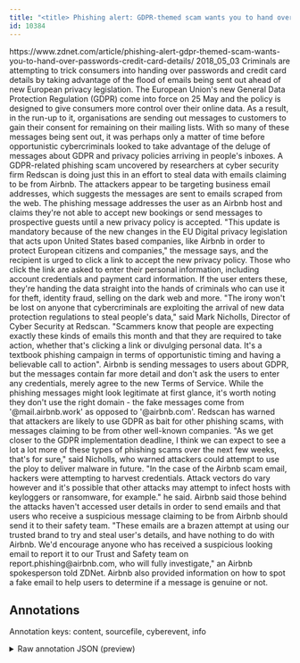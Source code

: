 ```yaml
---
title: "<title> Phishing alert: GDPR-themed scam wants you to hand over passwords, credit card details  </title>"
id: 10384
---
```


<title> Phishing alert: GDPR-themed scam wants you to hand over passwords, credit card details  </title>
<source> https://www.zdnet.com/article/phishing-alert-gdpr-themed-scam-wants-you-to-hand-over-passwords-credit-card-details/ </source>
<date> 2018_05_03 </date>
<text>
Criminals are attempting to trick consumers into handing over passwords and credit card details by taking advantage of the flood of emails being sent out ahead of new European privacy legislation.
The European Union's new General Data Protection Regulation (GDPR) come into force on 25 May and the policy is designed to give consumers more control over their online data. As a result, in the run-up to it, organisations are sending out messages to customers to gain their consent for remaining on their mailing lists.
With so many of these messages being sent out, it was perhaps only a matter of time before opportunistic cybercriminals looked to take advantage of the deluge of messages about GDPR and privacy policies arriving in people's inboxes.
A GDPR-related phishing scam uncovered by researchers at cyber security firm Redscan is doing just this in an effort to steal data with emails claiming to be from Airbnb. The attackers appear to be targeting business email addresses, which suggests the messages are sent to emails scraped from the web.
The phishing message addresses the user as an Airbnb host and claims they're not able to accept new bookings or send messages to prospective guests until a new privacy policy is accepted. 
"This update is mandatory because of the new changes in the EU Digital privacy legislation that acts upon United States based companies, like Airbnb in order to protect European citizens and companies," the message says, and the recipient is urged to click a link to accept the new privacy policy.
 Those who click the link are asked to enter their personal information, including account credentials and payment card information. If the user enters these, they're handing the data straight into the hands of criminals who can use it for theft, identity fraud, selling on the dark web and more.
"The irony won't be lost on anyone that cybercriminals are exploiting the arrival of new data protection regulations to steal people's data," said Mark Nicholls, Director of Cyber Security at Redscan.
"Scammers know that people are expecting exactly these kinds of emails this month and that they are required to take action, whether that's clicking a link or divulging personal data. It's a textbook phishing campaign in terms of opportunistic timing and having a believable call to action".
Airbnb is sending messages to users about GDPR, but the messages contain far more detail and don't ask the users to enter any credentials, merely agree to the new Terms of Service.
While the phishing messages might look legitimate at first glance, it's worth noting they don't use the right domain - the fake messages come from '@mail.airbnb.work' as opposed to '@airbnb.com'.
Redscan has warned that attackers are likely to use GDPR as bait for other phishing scams, with messages claiming to be from other well-known companies.
"As we get closer to the GDPR implementation deadline, I think we can expect to see a lot a lot more of these types of phishing scams over the next few weeks, that's for sure," said Nicholls, who warned attackers could attempt to use the ploy to deliver malware in future.
"In the case of the Airbnb scam email, hackers were attempting to harvest credentials. Attack vectors do vary however and it's possible that other attacks may attempt to infect hosts with keyloggers or ransomware, for example." he said.
Airbnb said those behind the attacks haven't accessed user details in order to send emails and that users who receive a suspicious message claiming to be from Airbnb should send it to their safety team.
"These emails are a brazen attempt at using our trusted brand to try and steal user's details, and have nothing to do with Airbnb. We'd encourage anyone who has received a suspicious looking email to report it to our Trust and Safety team on report.phishing@airbnb.com, who will fully investigate," an Airbnb spokesperson told ZDNet.
Airbnb also provided information on how to spot a fake email to help users to determine if a message is genuine or not.
</text>



## Annotations

Annotation keys: content, sourcefile, cyberevent, info

<details>
<summary>Raw annotation JSON (preview)</summary>

```json
{
  "content": "Criminals are attempting to trick consumers into handing over passwords and credit card details by taking advantage of the flood of emails being sent out ahead of new European privacy legislation. The European Union's new General Data Protection Regulation (GDPR) come into force on 25 May and the policy is designed to give consumers more control over their online data. As a result, in the run-up to it, organisations are sending out messages to customers to gain their consent for remaining on their mailing lists. With so many of these messages being sent out, it was perhaps only a matter of time before opportunistic cybercriminals looked to take advantage of the deluge of messages about GDPR and privacy policies arriving in people's inboxes. A GDPR-related phishing scam uncovered by researchers at cyber security firm Redscan is doing just this in an effort to steal data with emails claiming to be from Airbnb. The attackers appear to be targeting business email addresses, which suggests the messages are sent to emails scraped from the web. The phishing message addresses the user as an Airbnb host and claims they're not able to accept new bookings or send messages to prospective guests until a new privacy policy is accepted.  \"This update is mandatory because of the new changes in the EU Digital privacy legislation that acts upon United States based companies, like Airbnb in order to protect European citizens and companies,\" the message says, and the recipient is urged to click a link to accept the new privacy policy.  Those who click the link are asked to enter their personal information, including account credentials and payment card information. If the user enters these, they're handing the data straight into the hands of criminals who can use it for theft, identity fraud, selling on the dark web and more. \"The irony won't be lost on anyone that cybercriminals are exploiting the arrival of new data protection regulations to steal people's data,\" said Mark Nicholls, Director of Cyber Security at Redscan. \"Scammers know that people are expecting exactly these kinds of emails this month and that they are required to take action, whether that's clicking a link or divulging personal data. It's a textbook phishing campaign in terms of opportunistic timing and having a believable call to action\". Airbnb is sending messages to users about GDPR, but the messages contain far more detail and don't ask the users to enter any credentials, merely agree to the new Terms of Service. While the phishing messages might look legitimate at first glance, it's worth noting they don't use the right domain - the fake messages come from '@mail.airbnb.work' as opposed to '@airbnb.com'. Redscan has warned that attackers are likely to use GDPR as bait for other phishing scams, with messages claiming to be from other well-known companies. \"As we get closer to the GDPR implementation deadline, I think we can expect to see a lot a lot more of these types of phishing scams over the next few weeks, that's for sure,\" said Nicholls, who warned attackers could attempt to use the ploy to deliver malware in future. \"In the case of the Airbnb scam email, hackers were attempting to harvest credentials. Attack vectors do vary however and it's possible that other attacks may attempt to infect hosts with keyloggers or ransomware, for example.\" he said. Airbnb said those behind the attacks haven't accessed user details in order to send emails and that users who receive a suspicious message claiming to be from Airbnb should send it to their safety team. \"These emails are a brazen attempt at using our trusted brand to try and steal user's details, and have nothing to do with Airbnb. We'd encourage anyone who has received a suspicious looking email to report it to our Trust and Safety team on report.phishing@airbnb.com, who will fully investigate,\" an Airbnb spokesperson told ZDNet. Airbnb also provided information on how to spot a fake email to 
```
</details>

